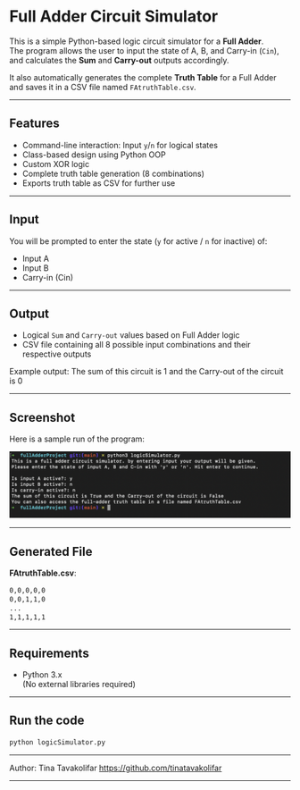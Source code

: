 # Full Adder Circuit Simulator 

This is a simple Python-based logic circuit simulator for a **Full Adder**.  
The program allows the user to input the state of A, B, and Carry-in (`Cin`), and calculates the **Sum** and **Carry-out** outputs accordingly.

It also automatically generates the complete **Truth Table** for a Full Adder and saves it in a CSV file named `FAtruthTable.csv`.

---

## Features

- Command-line interaction: Input `y`/`n` for logical states  
- Class-based design using Python OOP  
- Custom XOR logic  
- Complete truth table generation (8 combinations)  
- Exports truth table as CSV for further use  

---

## Input

You will be prompted to enter the state (`y` for active / `n` for inactive) of:

- Input A  
- Input B  
- Carry-in (Cin)  

---

## Output

- Logical `Sum` and `Carry-out` values based on Full Adder logic  
- CSV file containing all 8 possible input combinations and their respective outputs  

Example output:  The sum of this circuit is 1 and the Carry-out of the circuit is 0

---

## Screenshot

Here is a sample run of the program:

![Screenshot of program output](screenshot.png)

---


## Generated File

**FAtruthTable.csv**:
```
0,0,0,0,0
0,0,1,1,0
...
1,1,1,1,1
```

---

## Requirements

- Python 3.x  
(No external libraries required)  

---
## Run the code

```bash
python logicSimulator.py
```

---

Author: Tina Tavakolifar
https://github.com/tinatavakolifar

---